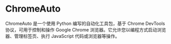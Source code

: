 # ChromeAuto
ChromeAuto 是一个使用 Python 编写的自动化工具包，基于 Chrome DevTools 协议，可用于控制和操作 Google Chrome 浏览器。它允许您以编程方式启动浏览器、管理标签页、执行 JavaScript 代码或浏览器等操作。
